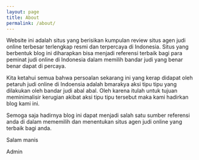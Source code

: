 ```yaml
---
layout: page
title: About
permalink: /about/
---
```


Website ini adalah situs yang berisikan kumpulan review situs agen judi online terbesar terlengkap resmi dan terpercaya di Indonesia. Situs yang berbentuk blog ini diharapkan bisa menjadi referensi terbaik bagi para peminat judi online di Indonesia dalam memilih bandar judi yang benar benar dapat di percaya.

Kita ketahui semua bahwa persoalan sekarang ini yang kerap didapat oleh petaruh judi online di Indoensia adalah bmarakya aksi tipu tipu yang dilakukan oleh bandar judi abal abal. Oleh karena itulah untuk tujuan meminimalisir kerugian akibat aksi tipu tipu tersebut maka kami hadirkan blog kami ini.

Semoga saja hadirnya blog ini dapat menjadi salah satu sumber referensi anda di dalam mememilih dan menentukan situs agen judi online yang terbaik bagi anda.

Salam manis

Admin
